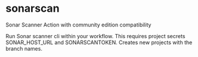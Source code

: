 # sonarscan
Sonar Scanner Action with community edition compatibility

Run Sonar scanner cli within your workflow. This requires project secrets SONAR_HOST_URL and SONARSCANTOKEN. Creates new projects with the branch names. 
